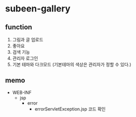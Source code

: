 # subeen-gallery

## function

1. 그림과 글 업로드
2. 좋아요
3. 검색 기능
4. 관리자 로그인
5. 기본 테마와 다크모드 (기본테마의 색상은 관리자가 정할 수 있다.)

## memo

- WEB-INF
    - jsp
        - error
            - errorServletException.jsp 코드 확인
